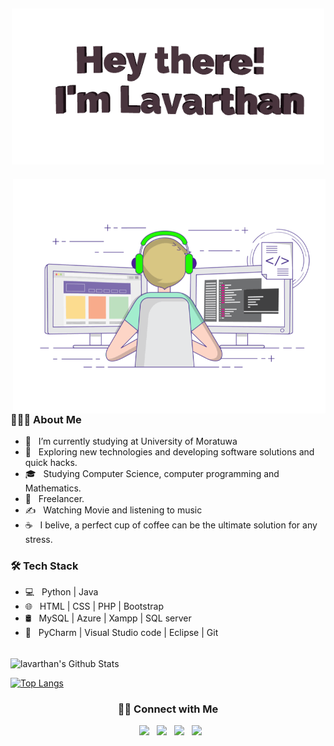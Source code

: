 <h2 align="center"> <img src="https://github.com/lavarthan/Lavarthan/blob/main/readme.gif" width="500"></h2>
<img align="right" alt="GIF" src="https://raw.githubusercontent.com/devSouvik/devSouvik/master/gif3.gif" width="500"/>


<h3> 👨🏻‍💻 About Me </h3>

- 🔭 &nbsp; I’m currently studying at University of Moratuwa
- 🤔 &nbsp; Exploring new technologies and developing software solutions and quick hacks.
- 🎓 &nbsp; Studying Computer Science, computer programming and Mathematics.
- 💼 &nbsp; Freelancer.
- ✍️ &nbsp; Watching Movie and listening to music
- ☕ &nbsp; I belive, a perfect cup of coffee can be the ultimate solution for any stress. 

<h3>🛠 Tech Stack</h3>

- 💻 &nbsp; Python | Java 
- 🌐 &nbsp; HTML | CSS | PHP | Bootstrap 
- 🛢 &nbsp; MySQL | Azure | Xampp | SQL server
- 🔧 &nbsp; PyCharm | Visual Studio code | Eclipse | Git


<br>

<img align="center" src="https://github-readme-stats.vercel.app/api?username=lavarthan&include_all_commits=true&count_private=true&show_icons=true&line_height=20&title_color=7A7ADB&icon_color=2234AE&text_color=D3D3D3&bg_color=0,000000,130F40" alt="lavarthan's Github Stats">

</br>

[![Top Langs](https://github-readme-stats.vercel.app/api/top-langs/?username=lavarthan&layout=compact&text_color=daf7dc&bg_color=151515)](https://github.com/lavarthan/github-readme-stats)


<h3 align="center"> 🤝🏻 Connect with Me </h3>

<p align="center">
&nbsp; <a href="https://twitter.com/lavarthan12" target="_blank" rel="noopener noreferrer"><img src="https://img.icons8.com/plasticine/100/000000/twitter.png" width="50" /></a>  
&nbsp; <a href="https://www.instagram.com/lavarthan/" target="_blank" rel="noopener noreferrer"><img src="https://img.icons8.com/plasticine/100/000000/instagram-new.png" width="50" /></a>  
&nbsp; <a href="https://www.linkedin.com/in/lavarthan-selvaratnam-43004a167/" target="_blank" rel="noopener noreferrer"><img src="https://img.icons8.com/plasticine/100/000000/linkedin.png" width="50" /></a>
&nbsp; <a href="lavarthan97@gmail.com" target="_blank" rel="noopener noreferrer"><img src="https://img.icons8.com/plasticine/100/000000/gmail.png"  width="50" /></a>
</p>

